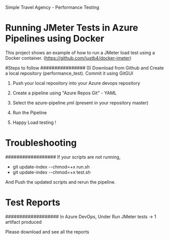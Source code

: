 Simple Travel Agency - Performance Testing 

# Running JMeter Tests in Azure Pipelines using Docker
This project shows an example of how to run a JMeter load test using a Docker container. 
(https://github.com/justb4/docker-jmeter) 

#Steps to follow
################
0) Download from Github and Create a local repository (performance_test). Commit it using GitGUI

1) Push your local repository into your Azure devops repository

2) Create a pipeline using "Azure Repos Git" - YAML 

3) Select the azure-pipeline.yml (present in your repository master)

4) Run the Pipeline

5) Happy Load testing !

# Troubleshooting
##################
If your scripts are not running, 

* git update-index --chmod=+x run.sh
* git update-index --chmod=+x test.sh

And Push the updated scripts and rerun the pipeline.

# Test Reports
###################
In Azure DevOps, Under Run JMeter tests -> 1 artifact produced

Please download and see all the reports
